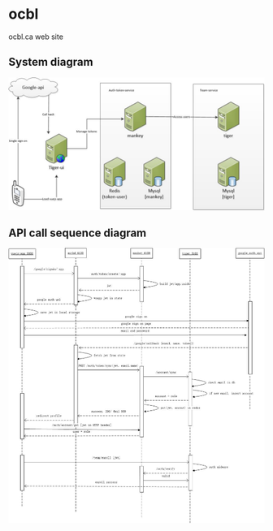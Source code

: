 # ocbl
ocbl.ca web site

## System diagram
![System diagram](https://github.com/dzca/ocbl/blob/master/images/ocbl-sso-architect.jpg)

## API call sequence diagram
![API call sequence diagram](https://github.com/dzca/ocbl/blob/master/images/sso-sequence.jpg)
